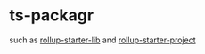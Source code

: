# ts-packagr

such as [rollup-starter-lib](https://github.com/rollup/rollup-starter-lib) and [rollup-starter-project](https://github.com/rollup/rollup-starter-project)
